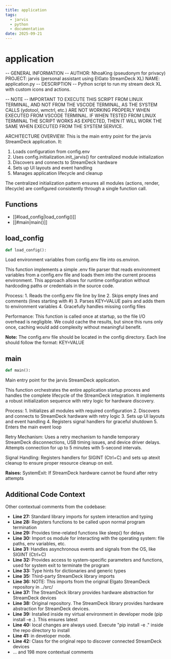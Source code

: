 ```yaml
---
title: application
tags:
  - jarvis
  - python
  - documentation
date: 2025-09-21
---
```


# application

-- GENERAL INFORMATION --
AUTHOR: NhoaKing (pseudonym for privacy)
PROJECT: jarvis (personal assistant using ElGato StreamDeck XL)
NAME: application.py
-- DESCRIPTION -- 
Python script to run my stream deck XL with custom icons and actions.

-- NOTE -- 
IMPORTANT TO EXECUTE THIS SCRIPT FROM LINUX TERMINAL, AND NOT FROM THE VSCODE TERMINAL, 
AS THE SYSTEM CALLS (ydotool, wmctrl, etc.) ARE NOT WORKING PROPERLY WHEN EXECUTED FROM VSCODE TERMINAL. 
IF WHEN TESTED FROM LINUX TERMINAL THE SCRIPT WORKS AS EXPECTED, THEN IT WILL WORK THE SAME WHEN 
EXECUTED FROM THE SYSTEM SERVICE.

ARCHITECTURE OVERVIEW:
This is the main entry point for the jarvis StreamDeck application. It:
1. Loads configuration from config.env
2. Uses config.initialization.init_jarvis() for centralized module initialization
3. Discovers and connects to StreamDeck hardware
4. Sets up UI layouts and event handling
5. Manages application lifecycle and cleanup

The centralized initialization pattern ensures all modules (actions, render, lifecycle)
are configured consistently through a single function call.

## Functions

- [[#load_config|load_config()]]
- [[#main|main()]]

## load_config

```python
def load_config():
```

Load environment variables from config.env file into os.environ.

This function implements a simple .env file parser that reads environment
variables from a config.env file and loads them into the current process
environment. This approach allows for runtime configuration without
hardcoding paths or credentials in the source code.

Process:
    1. Reads the config.env file line by line
    2. Skips empty lines and comments (lines starting with #)
    3. Parses KEY=VALUE pairs and adds them to environment variables
    4. Gracefully handles missing config files

Performance:
    This function is called once at startup, so the file I/O overhead is
    negligible. We could cache the results, but since this runs only once,
    caching would add complexity without meaningful benefit.

**Note:**
    The config.env file should be located in the config directory.
    Each line should follow the format: KEY=VALUE

## main

```python
def main():
```

Main entry point for the jarvis StreamDeck application.

This function orchestrates the entire application startup process and handles
the complete lifecycle of the StreamDeck integration. It implements a robust
initialization sequence with retry logic for hardware discovery.

Process:
    1. Initializes all modules with required configuration
    2. Discovers and connects to StreamDeck hardware with retry logic
    3. Sets up UI layouts and event handling
    4. Registers signal handlers for graceful shutdown
    5. Enters the main event loop

Retry Mechanism:
    Uses a retry mechanism to handle temporary StreamDeck disconnections,
    USB timing issues, and device driver delays. Attempts connection for
    up to 5 minutes with 5-second intervals.

Signal Handling:
    Registers handlers for SIGINT (Ctrl+C) and sets up atexit cleanup
    to ensure proper resource cleanup on exit.

**Raises:**
    SystemExit: If StreamDeck hardware cannot be found after retry attempts

## Additional Code Context

Other contextual comments from the codebase:

- **Line 27:** Standard library imports for system interaction and typing
- **Line 28:** Registers functions to be called upon normal program termination
- **Line 29:** Provides time-related functions like sleep() for delays
- **Line 30:** Import os module for interacting with the operating system: file paths, env variables, etc.
- **Line 31:** Handles asynchronous events and signals from the OS, like SIGINT (Ctrl+C)
- **Line 32:** Provides access to system-specific parameters and functions, used for system exit to terminate the program
- **Line 33:** Type hints for dictionaries and generic types
- **Line 35:** Third-party StreamDeck library imports
- **Line 36:** NOTE: This imports from the original Elgato StreamDeck repository in ../src/
- **Line 37:** The StreamDeck library provides hardware abstraction for StreamDeck devices
- **Line 38:** Original repository. The StreamDeck library provides hardware abstraction for StreamDeck devices.
- **Line 39:** Installed inside my virtual environment in developer mode (pip install -e .). This ensures latest
- **Line 40:** local changes are always used. Execute "pip install -e ." inside the repo directory to install
- **Line 41:** in developer mode.
- **Line 42:** Class for the original repo to discover connected StreamDeck devices
- ... and 198 more contextual comments
